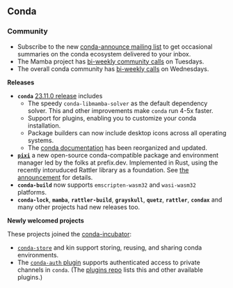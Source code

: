 ## Conda

### Community 

* Subscribe to the new [conda-announce mailing list](https://lists.conda.org/wws/subscribe/announce) to get occasional summaries on the conda ecosystem delivered to your inbox.
* The Mamba project has [bi-weekly community calls](https://hackmd.io/iOgkxNMpTea6lWczjCov9Q?view) on Tuesdays.
* The overall conda community has [bi-weekly calls](https://hackmd.io/@conda-community?tags=%5B%22meeting-notes%22%5D) on Wednesdays. 

**Releases**

* **`conda`** [23.11.0 release](https://conda.org/blog/2023-12-07-november-releases/#changes-in-conda-23110) includes 
  * The speedy `conda-libmamba-solver` as the default dependency solver.  This and other improvements make `conda` run 4-5x faster.
  * Support for plugins, enabling you to customize your conda installation.
  * Package builders can now include desktop icons across all operating systems.
  * The [conda documentation](https://docs.conda.io/en/latest/) has been reorganized and updated.
* [**`pixi`**](https://pixi.sh/) a new open-source conda-compatible package and environment manager led by the folks at prefix.dev. Implemented in Rust, using the recently intoruduced Rattler library as a foundation.  See [the announcement](https://prefix.dev/blog/launching_pixi) for details.
* **`conda-build`** now supports `emscripten-wasm32` and `wasi-wasm32` platforms.
* **`conda-lock`**, **`mamba`**, **`rattler-build`**, **`grayskull`**, **`quetz`**, **`rattler`**, **`condax`** and many other projects had new releases too.

**Newly welcomed projects**

These projects joined the [conda-incubator](https://github.com/conda-incubator):
* [`conda-store`](https://github.com/conda-incubator/conda-auth) and kin support storing, reusing, and sharing conda environments.   
* The [`conda-auth` plugin](https://github.com/conda-incubator/conda-auth) supports authenticated access to private channels in `conda`. (The [plugins repo](https://github.com/conda-incubator/plugins) lists this and other available plugins.)
